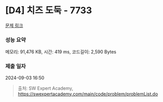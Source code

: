 # [D4] 치즈 도둑 - 7733 

[문제 링크](https://swexpertacademy.com/main/code/problem/problemDetail.do?contestProbId=AWrDOdQqRCUDFARG) 

### 성능 요약

메모리: 91,476 KB, 시간: 419 ms, 코드길이: 2,590 Bytes

### 제출 일자

2024-09-03 16:50



> 출처: SW Expert Academy, https://swexpertacademy.com/main/code/problem/problemList.do